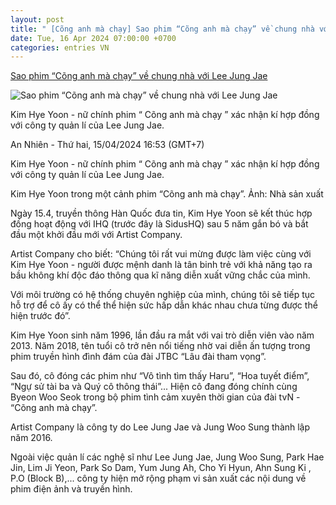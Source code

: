 ```yaml
---
layout: post
title: " [Cõng anh mà chạy] Sao phim “Cõng anh mà chạy” về chung nhà với Lee Jung Jae"
date: Tue, 16 Apr 2024 07:00:00 +0700
categories: entries VN
---
```

[Sao phim “Cõng anh mà chạy” về chung nhà với Lee Jung Jae](https://laodongtre.laodong.vn/giai-tri/sao-phim-cong-anh-ma-chay-ve-chung-nha-voi-lee-jung-jae-1327675.ldo)

![Sao phim “Cõng anh mà chạy” về chung nhà với Lee Jung Jae](https://media-cdn-v2.laodong.vn/storage/newsportal/2024/4/15/1327675/Conganhmachay-Kimhye.jpg?w=800&crop=auto&scale=both)

Kim Hye Yoon - nữ chính phim “ Cõng anh mà chạy ” xác nhận kí hợp đồng với công ty quản lí của Lee Jung Jae.

An Nhiên - Thứ hai, 15/04/2024 16:53 (GMT+7)

Kim Hye Yoon - nữ chính phim “ Cõng anh mà chạy ” xác nhận kí hợp đồng với công ty quản lí của Lee Jung Jae.

Kim Hye Yoon trong một cảnh phim “Cõng anh mà chạy”. Ảnh: Nhà sản xuất

Ngày 15.4, truyền thông Hàn Quốc đưa tin, Kim Hye Yoon sẽ kết thúc hợp đồng hoạt động với IHQ (trước đây là SidusHQ) sau 5 năm gắn bó và bắt đầu một khởi đầu mới với Artist Company.

Artist Company cho biết: “Chúng tôi rất vui mừng được làm việc cùng với Kim Hye Yoon - người được mệnh danh là tân binh trẻ với khả năng tạo ra bầu không khí độc đáo thông qua kĩ năng diễn xuất vững chắc của mình.

Với môi trường có hệ thống chuyên nghiệp của mình, chúng tôi sẽ tiếp tục hỗ trợ để cô ấy có thể thể hiện sức hấp dẫn khác nhau chưa từng được thể hiện trước đó”.

Kim Hye Yoon sinh năm 1996, lần đầu ra mắt với vai trò diễn viên vào năm 2013. Năm 2018, tên tuổi cô trở nên nổi tiếng nhờ vai diễn ấn tượng trong phim truyền hình đình đám của đài JTBC “Lâu đài tham vọng”.

Sau đó, cô đóng các phim như “Vô tình tìm thấy Haru”, “Hoa tuyết điểm”, “Ngự sử tài ba và Quý cô thông thái”... Hiện cô đang đóng chính cùng Byeon Woo Seok trong bộ phim tình cảm xuyên thời gian của đài tvN - “Cõng anh mà chạy”.

Artist Company là công ty do Lee Jung Jae và Jung Woo Sung thành lập năm 2016.

Ngoài việc quản lí các nghệ sĩ như Lee Jung Jae, Jung Woo Sung, Park Hae Jin, Lim Ji Yeon, Park So Dam, Yum Jung Ah, Cho Yi Hyun, Ahn Sung Ki , P.O (Block B),... công ty hiện mở rộng phạm vi sản xuất các nội dung về phim điện ảnh và truyền hình.

